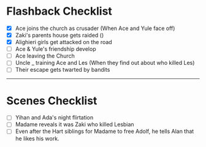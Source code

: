 # Flashback Checklist
- [x] Ace joins the church as crusader (When Ace and Yule face off)
- [x] Zaki's parents house gets raided ()
- [x] Alighieri girls get attacked on the road
- [ ] Ace & Yule's friendship develop
- [ ] Ace leaving the Church
- [ ] Uncle _ training Ace and Les (When they find out about who killed Les)
- [ ] Their escape gets twarted by bandits

- - - -
# Scenes Checklist
- [ ] Yihan and Ada's night flirtation
- [ ] Madame reveals it was Zaki who killed Lesbian
- [ ] Even after the Hart siblings for Madame to free Adolf, he tells Alan that he likes his work.
